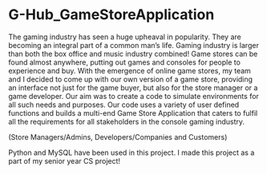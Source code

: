 # G-Hub_GameStoreApplication

The gaming industry has seen a huge upheaval in popularity. They are becoming 
an integral part of a common man’s life. Gaming industry is larger than
both the box office and music industry combined!
Game stores can be found almost anywhere, putting out games and consoles for people to experience and buy. 
With the emergence of online game stores, my team and I decided to come up 
with our own version of a game store, providing an interface not just for the game 
buyer, but also for the store manager or a game developer. Our aim was to 
create a code to simulate environments for all such needs and purposes.
Our code uses a variety of user defined functions and builds a multi-end Game Store Application that caters
to fulfil all the requirements for all stakeholders in the console gaming industry. 

(Store Managers/Admins, Developers/Companies and Customers)


Python and MySQL have been used in this project. I made this project as a part of my senior year CS project! 
